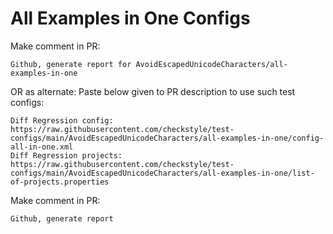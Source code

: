 # All Examples in One Configs
Make comment in PR:
```
Github, generate report for AvoidEscapedUnicodeCharacters/all-examples-in-one
```
OR as alternate:
Paste below given to PR description to use such test configs:
```
Diff Regression config: https://raw.githubusercontent.com/checkstyle/test-configs/main/AvoidEscapedUnicodeCharacters/all-examples-in-one/config-all-in-one.xml
Diff Regression projects: https://raw.githubusercontent.com/checkstyle/test-configs/main/AvoidEscapedUnicodeCharacters/all-examples-in-one/list-of-projects.properties
```
Make comment in PR:
```
Github, generate report
```
